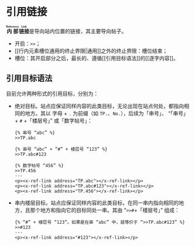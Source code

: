 # 引用链接

**<ruby>内部<rt>Reference</rt></ruby><ruby>链接<rt>Link</rt></ruby>**<wbr />
是导向站内位置的链接，其主要导向帖子。

- 开启：`>>`；
- [[行内元素槽位通用的终止界限|通用]]之外的终止界限：槽位结束；
- 槽位：其开启部分之后，最长的、遵循[[引用目标语法]]的[[逐字内容]]。

## 引用目标语法

目前允许两种形式的引用目标，分别为：

- 绝对目标。站点应保证同样内容的此类目标，无论出现在站点何处，都指向相同<wbr />
  的地方。其以 字母 + `.` 为前缀（如 `TP.`、`No.`），后续为「串号」、<wbr />
  “「串号」+ `#` +「楼层号」” 或「数字帖号」：

  ```example
  {% 串号 “abc” %}
  >>TP.abc

  {% 串号 “abc” + “#” + 楼层号 “123” %}
  >>TP.abc#123

  {% 数字帖号 “456” %}
  >>TP.456
  ···
  <p><x-ref-link address="TP.abc"></x-ref-link></p>
  <p><x-ref-link address="TP.abc#123"></x-ref-link></p>
  <p><x-ref-link address="TP.456"></x-ref-link></p>
  ```

- 串内楼层目标。站点应保证同样内容的此类目标，在同一串内指向相同的地方，<wbr />
  且那个地方和指向它的目标同处一串。其由 “`>>#`+「楼层号」” 组成：

  ```example
  {% “#” + 楼层号 “123”。如果是在串 “abc” 中，就等价于 “>>TP.abc#123” %}
  >>#123
  ···
  <p><x-ref-link address="#123"></x-ref-link></p>
  ```
